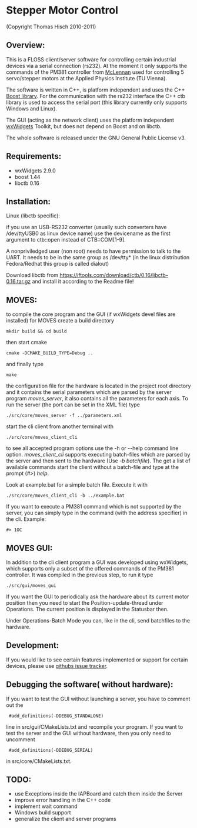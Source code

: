 Stepper Motor Control
=====================
(Copyright Thomas Hisch 2010-2011)

Overview:
---------

This is a FLOSS client/server software for controlling certain industrial
devices via a serial connection (rs232). At the moment it only
supports the commands of the PM381 controller from
[McLennan](http://www.mclennan.co.uk/) used for controlling 5
servo/stepper motors at the Applied Physics Institute (TU Vienna).

The software is written in C++, is platform independent and uses the
C++ [Boost library](http://www.boost.org). For the communication with
the rs232 interface the C++ ctb library is used to access the serial port
(this library currently only supports Windows and Linux).

The GUI (acting as the network client) uses the platform independent
[wxWidgets](http://www.wxwidgets.org) Toolkit, but does not depend on
Boost and on libctb.

The whole software is released under the GNU General Public License v3.

Requirements:
-------------

* wxWidgets 2.9.0
* boost 1.44
* libctb 0.16

Installation:
-------------

Linux (libctb specific):

if you use an USB-RS232 converter (usually such converters have
/dev/ttyUSB0 as linux device name) use the devicename as the first
argument to ctb::open instead of CTB::COM[1-9].

A nonpriviledged user (non root) needs to have permission to talk to
the UART. It needs to be in the same group as /dev/tty* (in the linux
distribution Fedora/Redhat this group is called dialout)

Download libctb from
https://iftools.com/download/ctb/0.16/libctb-0.16.tar.gz and install
it according to the Readme file!

MOVES:
---------

to compile the core program and the GUI (if wxWidgets devel files are
installed) for MOVES create a build directory

    mkdir build && cd build

then start cmake

    cmake -DCMAKE_BUILD_TYPE=Debug ..

and finally type

    make

the configuration file for the hardware is located in the project root
directory and it contains the serial parameters which are parsed by
the server program *moves_server*, it also contains all the parameters
for each axis. To run the server (the port can be set in the XML file)
type

    ./src/core/moves_server -f ../parameters.xml

start the cli client from another terminal with

    ./src/core/moves_client_cli

to see all accepted program options use the -h or --help command line
option. *moves_client_cli* supports executing batch-files which are
parsed by the server and then sent to the hardware (Use *-b
batchfile*). The get a list of available commands start the client
without a batch-file and type at the prompt (*#>*) *help*.

Look at example.bat for a simple batch file.
Execute it with

    ./src/core/moves_client_cli -b ../example.bat

If you want to execute a PM381 command which is not supported by the
server, you can simply type in the command (with the address
specifier) in the cli. Example:

    #> 1OC

MOVES GUI:
---------------

In addition to the cli client program a GUI was developed using
wxWidgets, which supports only a subset of the offered commands of the
PM381 controller. It was compiled in the previous step, to run it type

    ./src/gui/moves_gui

If you want the GUI to periodically ask the hardware about its current
motor position then you need to start the Position-update-thread under
Operations. The current position is displayed in the Statusbar then.

Under Operations-Batch Mode you can, like in the cli, send batchfiles
to the hardware.

Development:
------------

If you would like to see certain features implemented or support for
certain devices, please use
[githubs issue tracker](https://github.com/thisch/StepperController).


Debugging the software( without hardware):
-----------------------------

If you want to test the GUI without launching a server, you have to
comment out the

     #add_definitions(-DDEBUG_STANDALONE)

line in src/gui/CMakeLists.txt and recompile your program. If you want
to test the server and the GUI without hardware, then you only need to
uncomment

     #add_definitions(-DDEBUG_SERIAL)

in src/core/CMakeLists.txt.

TODO:
-----
* use Exceptions inside the IAPBoard and catch them inside the Server
* improve error handling in the C++ code
* implement wait command
* Windows build support
* generalize the client and server programs